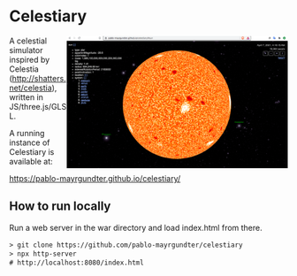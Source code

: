 # Celestiary
<img src="ss.png" width="400" align="right"/>

A celestial simulator inspired by Celestia
(http://shatters.net/celestia), written in JS/three.js/GLSL.

A running instance of Celestiary is available at:

https://pablo-mayrgundter.github.io/celestiary/

## How to run locally

Run a web server in the war directory and load index.html from there.

```
> git clone https://github.com/pablo-mayrgundter/celestiary
> npx http-server
# http://localhost:8080/index.html
```
